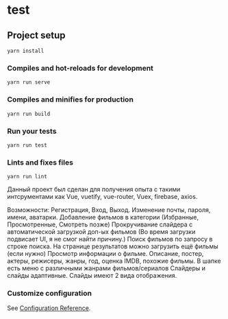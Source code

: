 # test

## Project setup
```
yarn install
```

### Compiles and hot-reloads for development
```
yarn run serve
```

### Compiles and minifies for production
```
yarn run build
```

### Run your tests
```
yarn run test
```

### Lints and fixes files
```
yarn run lint
```
Данный проект был сделан для получения опыта с такими интсрументами как Vue, vuetify, vue-router, Vuex, firebase, axios.

Возможности:
Регистрация, Вход, Выход.
Изменение почты, пароля, имени, аватарки.
Добавление фильмов в категории (Избранные, Просмотренные, Смотреть позже)
Прокручивание слайдера с автоматической загрузкой доп-ых фильмов (Во время загрузки  подвисает UI, я не смог найти причину.)
Поиск фильмов по запросу в строке поиска. На странице результатов можно загрузить ещё фильмы (если нужно)
Просмотр информации о фильме.
  Описание, постер, актеры, режисеры, жанры, год, оценка IMDB, похожие фильмы.
В шапке есть меню с различными жанрами фильмов/сериалов
Слайдеры и слайды адаптивные. Слайды имеют 2 вида отображения.

### Customize configuration
See [Configuration Reference](https://cli.vuejs.org/config/).
